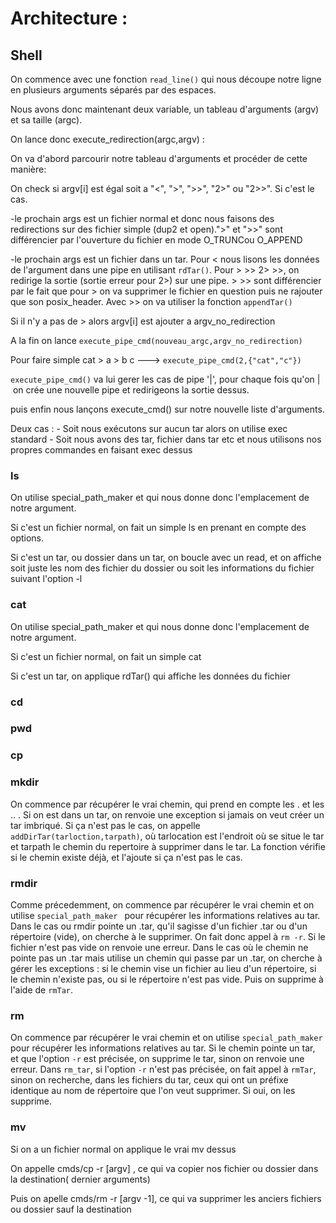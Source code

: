 # Architecture :


## Shell
On commence avec une fonction `read_line()` qui nous découpe notre ligne en plusieurs arguments séparés par des espaces.

Nous avons donc maintenant deux variable, un tableau d'arguments (argv) et sa taille (argc).

On lance donc execute_redirection(argc,argv) :

On va d'abord parcourir notre tableau d'arguments et procéder de cette manière:

On check si argv[i] est égal soit a "<", ">", ">>", "2>" ou "2>>".
Si c'est le cas.

 -le prochain args est un fichier normal et donc nous faisons des redirections sur des fichier simple (dup2 et open).">" et ">>" sont différencier par l'ouverture du fichier en mode O_TRUNCou O_APPEND

 -le prochain args est un fichier dans un tar. Pour < nous lisons les données de l'argument dans une pipe en utilisant `rdTar()`.
   Pour > >> 2> >>, on redirige la sortie (sortie erreur pour 2>) sur une pipe. > >> sont différencier par le fait que pour > on va supprimer le fichier en question puis ne rajouter que son posix_header. Avec >> on va utiliser la fonction `appendTar()`

   Si il n'y a pas de > alors argv[i] est ajouter a argv_no_redirection


   A la fin on lance `execute_pipe_cmd(nouveau_argc,argv_no_redirection)`


   Pour faire simple cat > a > b c ---> `execute_pipe_cmd(2,{"cat","c"})`

  `execute_pipe_cmd()` va lui gerer les cas de pipe '|', pour chaque fois qu'on | on crée une nouvelle pipe et redirigeons la sortie dessus.


   puis enfin nous lançons execute_cmd() sur notre nouvelle liste d'arguments.

   Deux cas :
    - Soit nous exécutons sur aucun tar alors on utilise exec standard
    - Soit nous avons des tar, fichier dans tar etc et nous utilisons nos propres commandes en faisant exec dessus


### ls

  On utilise special_path_maker et qui nous donne donc l'emplacement de notre argument.

  Si c'est un fichier normal, on fait un simple ls en prenant en compte des options.

  Si c'est un tar, ou dossier dans un tar, on boucle avec un read, et on affiche soit juste les nom des fichier du dossier ou soit les informations du fichier suivant l'option -l

### cat
  On utilise special_path_maker et qui nous donne donc l'emplacement de notre argument.

  Si c'est un fichier normal, on fait un simple cat

  Si c'est un tar, on applique rdTar() qui affiche les données du fichier

### cd

### pwd

### cp

### mkdir
On commence par récupérer le vrai chemin, qui prend en compte les . et les .. .
Si on est dans un tar, on renvoie une exception si jamais on veut créer un tar imbriqué. Si ça n'est pas le cas, on appelle `addDirTar(tarloction,tarpath)`, où tarlocation est l'endroit où se situe le tar et tarpath le chemin du repertoire à supprimer dans le tar. La fonction vérifie si le chemin existe déjà, et l'ajoute si ça n'est pas le cas.

### rmdir
Comme précedemment, on commence par récupérer le vrai chemin et on utilise `special_path_maker ` pour récupérer les informations relatives au tar.
Dans le cas ou rmdir pointe un .tar, qu'il sagisse d'un fichier .tar ou d'un répertoire (vide), on cherche à le supprimer. On fait donc appel à `rm -r`.
Si le fichier n'est pas vide on renvoie une erreur.
Dans le cas où le chemin ne pointe pas un .tar mais utilise un chemin qui passe par un .tar, on cherche à gérer les exceptions : si le chemin vise un fichier au lieu d'un répertoire, si le chemin n'existe pas, ou si le répertoire n'est  pas vide. Puis on supprime à l'aide de `rmTar`.

### rm
On commence par récupérer le vrai chemin et on utilise `special_path_maker ` pour récupérer les informations relatives au tar.
Si le chemin pointe un tar, et que l'option `-r` est précisée, on supprime le tar, sinon on renvoie une erreur.
Dans `rm_tar`, si l'option `-r` n'est pas précisée, on fait appel à `rmTar`, sinon on recherche, dans les fichiers du tar, ceux qui ont un préfixe identique au nom de répertoire que l'on veut supprimer. Si oui, on les supprime.

### mv
  Si on a un fichier normal on applique le vrai mv dessus

  On appelle cmds/cp -r [argv] , ce qui va copier nos fichier ou dossier dans la destination( dernier arguments)

  Puis on apelle cmds/rm -r [argv -1], ce qui va supprimer les anciers fichiers ou dossier sauf la destination
